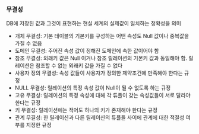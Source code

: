 ### 무결성

DB에 저장된 값과 그것이 표현하는 현실 세계의 실제값이 일치하는 정확성을 의미

- 개체 무결성: 기본 테이블의 기본키를 구성하는 어떤 속성도 Null 값이나 중복값을 가질 수 없음
- 도메인 무결성: 주어진 속성 값이 정해진 도메인에 속한 값이어야 함
- 참조 무결성: 외래키 값은 Null 이거나 참조 릴레이션의 기본키 값과 동일해야 함. 릴레이션은 참조할 수 없는 외래키 값을 가질 수 없다
- 사용자 정의 무결성: 속성 값들이 사용자가 정의한 제약조건에 만족해야 한다는 규정
- NULL 무결성: 릴레이션의 특정 속성 값이 Null이 될 수 없도록 하는 규정
- 고유 무결성: 릴레이션의 특정 속성에 대해 각 튜플이 갖는 속성값들이 서로 달라야 한다는 규정
- 키 무결성: 릴레이션에는 적어도 하나의 키가 존재해야 한다는 규정
- 관계 무결성: 한 릴레이션과 다른 릴레이션의 튜플들 사이에 관계에 대한 적절성 여부를 지정한 규정

